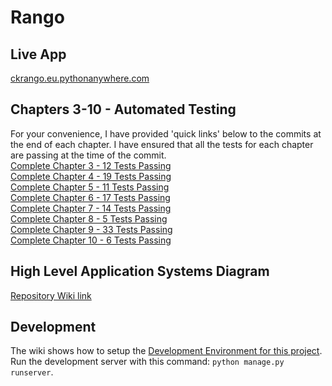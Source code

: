 # Rango

## Live App
[ckrango.eu.pythonanywhere.com](https://ckrango.eu.pythonanywhere.com/)

## Chapters 3-10 - Automated Testing
For your convenience, I have provided 'quick links' below to the commits at the end of each chapter. I have ensured that all the tests for each chapter are passing at the time of the commit.\
[Complete Chapter 3 - 12 Tests Passing](https://github.com/chriskanedev/rango/tree/311eac091a51f8334e96232726c8429335b28872)\
[Complete Chapter 4 - 19 Tests Passing](https://github.com/chriskanedev/rango/tree/e12b6e9848bd9d9589821d0b04b2645f764f6d94)\
[Complete Chapter 5 - 11 Tests Passing](https://github.com/chriskanedev/rango/tree/febd0fa185e21d70b82b6002a898c4ac4dd337a4)\
[Complete Chapter 6 - 17 Tests Passing](https://github.com/chriskanedev/rango/tree/19be185b978fe3db28b70d3f877b26ab6d1ad9a3)\
[Complete Chapter 7 - 14 Tests Passing](https://github.com/chriskanedev/rango/tree/6bfb0c6e068f131afe8554d602d637b0a2afb667)\
[Complete Chapter 8 - 5 Tests Passing](https://github.com/chriskanedev/rango/tree/0c9afb169eec114d31e6e95d5de46127fe6497b4)\
[Complete Chapter 9 - 33 Tests Passing](https://github.com/chriskanedev/rango/tree/23ecf9002eb7ae15acfc10cc4f92b401d4250d12)\
[Complete Chapter 10 - 6 Tests Passing](https://github.com/chriskanedev/rango/tree/4c5e373bf835d1cbb6c5fbc8a792b9191da2113f)

## High Level Application Systems Diagram
[Repository Wiki link](https://github.com/chriskanedev/rango/wiki/Application-Systems-Diagram)

## Development
The wiki shows how to setup the [Development Environment for this project](https://github.com/chriskanedev/rango/wiki/Setting-up-the-Development-Environment-for-this-project).\
Run the development server with this command: `python manage.py runserver`.
